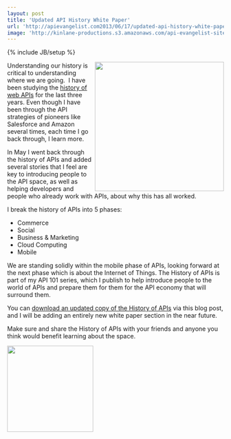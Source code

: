 ```yaml
---
layout: post
title: 'Updated API History White Paper'
url: 'http://apievangelist.com2013/06/17/updated-api-history-white-paper/'
image: 'http://kinlane-productions.s3.amazonaws.com/api-evangelist-site/blog/api-evangelist-white-papers-history-of-apis.png'
---
```

{% include JB/setup %}
<p>
     <a href="http://bit.ly/19dMjBe" target="_blank"><img src="https://s3.amazonaws.com/kinlane-productions/whitepapers/api-evangelist-white-papers-history-of-apis.png"  width="300" align="right" /></a>
</p>
<p>
     Understanding our history is critical to understanding where we are going.  I have been studying the <a href="http://www.apievangelist.com/history/">history of web APIs</a> for the last three years. Even though I have been through the API strategies of pioneers like Salesforce and Amazon several times, each time I go back through, I learn more.  
</p>
<p>
     In May I went back through the history of APIs and added several stories that I feel are key to introducing people to the API space, as well as helping developers and people who already work with APIs, about why this has all worked.
</p>
<p>
     I break the history of APIs into 5 phases:
</p>
<ul >
     <li>Commerce
     </li>
     <li>Social
     </li>
     <li>Business &amp; Marketing
     </li>
     <li>Cloud Computing
     </li>
     <li>Mobile
     </li>
</ul>
<p>
     We are standing solidly within the mobile phase of APIs, looking forward at the next phase which is about the Internet of Things. The History of APIs is part of my API 101 series, which I publish to help introduce people to the world of APIs and prepare them for them for the API economy that will surround them.
</p>
<p>
     You can <a href="http://bit.ly/19dMjBe" target="_blank">download an updated copy of the History of APIs</a> via this blog post, and I will be adding an entirely new white paper section in the near future.  
</p>
<p>
     Make sure and share the History of APIs with your friends and anyone you think would benefit learning about the space.
</p>
<p>
     <a href="http://bit.ly/19dMjBe" target="_blank"><img src="https://s3.amazonaws.com/kinlane-productions/whitepapers/download-as-pdf.jpeg"  width="200" /></a>
</p>
